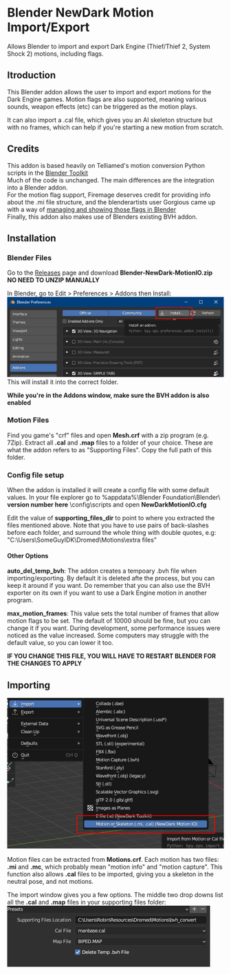 # Blender NewDark Motion Import/Export
Allows Blender to import and export Dark Engine (Thief/Thief 2, System Shock 2) motions, including flags.

## Itroduction
This Blender addon allows the user to import and export motions for the Dark Engine games. Motion flags are also supported, meaning various sounds, weapon effects (etc) can be triggered as the motion plays.

It can also import a .cal file, which gives you an AI skeleton structure but with no frames, which can help if you're starting a new motion from scratch.

## Credits
This addon is based heavily on Telliamed's motion conversion Python scripts in the [Blender Toolkit](https://www.ttlg.com/forums/showthread.php?t=136431)<br>
Much of the code is unchanged. The main differences are the integration into a Blender addon.<br>
For the motion flag support, Firemage deserves credit for providing info about the .mi file structure, and the blenderartists user Gorgious came up with a way of [managing and showing those flags in Blender](https://blenderartists.org/t/unique-set-of-properties-per-frame/1467364/2)<br>
Finally, this addon also makes use of Blenders existing BVH addon.


## Installation
### Blender Files
Go to the [Releases](https://github.com/RSoul82/Blender-NewDark-MotionIO/releases/tag/Release) page and download **Blender-NewDark-MotionIO.zip**<br>
**NO NEED TO UNZIP MANUALLY**

In Blender, go to Edit > Preferences > Addons then Install:<br>
![](/Screenshots/01_install.jpg)<br>
This will install it into the correct folder.

**While you're in the Addons window, make sure the BVH addon is also enabled**

### Motion Files
Find you game's "crf" files and open **Mesh.crf** with a zip program (e.g. 7Zip). Extract all **.cal** and **.map** files to a folder of your choice. These are what the addon refers to as "Supporting Files". Copy the full path of this folder.

### Config file setup
When the addon is installed it will create a config file with some default values. In your file explorer go to %appdata%\Blender Foundation\Blender\ **version number here** \config\scripts and open **NewDarkMotionIO.cfg**

Edit the value of **supporting_files_dir** to point to where you extracted the files mentioned above. Note that you have to use pairs of back-slashes before each folder, and surround the whole thing with double quotes, e.g: "C:\\Users\\SomeGuyIDK\\Dromed\\Motions\\extra files"

#### Other Options
**auto_del_temp_bvh**: The addon creates a tempoary .bvh file when importing/exporting. By default it is deleted afte the process, but you can keep it around if you want. Do remember that you can also use the BVH exporter on its own if you want to use a Dark Engine motion in another program.

**max_motion_frames**: This value sets the total number of frames that allow motion flags to be set. The default of 10000 should be fine, but you can change it if you want. During development, some performance issues were noticed as the value increased. Some computers may struggle with the default value, so you can lower it too.

**IF YOU CHANGE THIS FILE, YOU WILL HAVE TO RESTART BLENDER FOR THE CHANGES TO APPLY**

## Importing
![](/Screenshots/02_import.jpg)<br>

Motion files can be extracted from **Motions.crf**. Each motion has two files: **.mi** and **.mc**, which probably mean "motion info" and "motion capture". This function also allows **.cal** files to be imported, giving you a skeleton in the neutral pose, and not motions.

The import window gives you a few options. The middle two drop downs list all the **.cal** and **.map** files in your supporting files folder:<br>
![](/Screenshots/03_import_options.jpg)<br>
